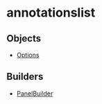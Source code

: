 # <span class="badge package-variant-panelcfg"></span> annotationslist

## Objects

 * <span class="badge object-type-interface"></span> [Options](./object-Options.md)
## Builders

 * <span class="badge builder"></span> [PanelBuilder](./builder-PanelBuilder.md)
